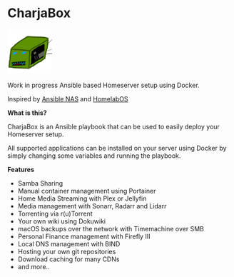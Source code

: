 # CharjaBox

<img src='img/mascot.png' alt='CharjaBox mascot' width="100"/>

Work in progress Ansible based Homeserver setup using Docker.

Inspired by [Ansible NAS](https://github.com/davestephens/ansible-nas) and [HomelabOS](https://gitlab.com/NickBusey/HomelabOS)

**What is this?**

CharjaBox is an Ansible playbook that can be used to easily deploy your Homeserver setup.

All supported applications can be installed on your server using Docker by simply changing some variables and running the playbook.

**Features**

* Samba Sharing
* Manual container management using Portainer
* Home Media Streaming with Plex or Jellyfin
* Media management with Sonarr, Radarr and Lidarr
* Torrenting via r(u)Torrent
* Your own wiki using Dokuwiki
* macOS backups over the network with Timemachine over SMB
* Personal Finance management with Firefly III
* Local DNS management with BIND
* Hosting your own git repositories
* Download caching for many CDNs
* and more..
